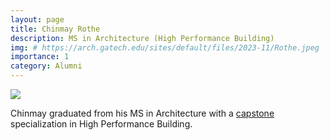 ```yaml
---
layout: page
title: Chinmay Rothe
description: MS in Architecture (High Performance Building)
img: # https://arch.gatech.edu/sites/default/files/2023-11/Rothe.jpeg
importance: 1
category: Alumni
---
```


<div class="profile"> 
<img src="https://arch.gatech.edu/sites/default/files/2023-11/Rothe.jpeg" class="img-fluid z-depth-1 rounded"/>
</div>

Chinmay graduated from his MS in Architecture with a [capstone](/projects/1_capstone.md) specialization in High Performance Building.